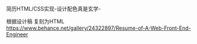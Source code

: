 简历HTML/CSS实现-设计配色真是玄学-

根据设计稿 复刻为HTML
https://www.behance.net/gallery/24322897/Resume-of-A-Web-Front-End-Engineer